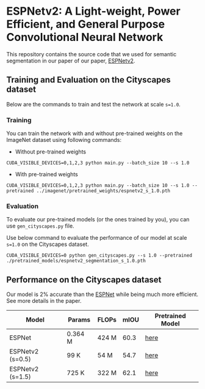 #  ESPNetv2: A Light-weight, Power Efficient, and General Purpose Convolutional Neural Network

This repository contains the source code that we used for semantic segmentation in our paper of our paper, [ESPNetv2](https://arxiv.org/abs/1811.11431).


## Training and Evaluation on the Cityscapes dataset

Below are the commands to train and test the network at scale `s=1.0`.

### Training

You can train the network with and without pre-trained weights on the ImageNet dataset using following commands:

 * Without pre-trained weights
``` 
CUDA_VISIBLE_DEVICES=0,1,2,3 python main.py --batch_size 10 --s 1.0
```

 * With pre-trained weights
``` 
CUDA_VISIBLE_DEVICES=0,1,2,3 python main.py --batch_size 10 --s 1.0 --pretrained ../imagenet/pretrained_weights/espnetv2_s_1.0.pth
```

### Evaluation
To evaluate our pre-trained models (or the ones trained by you), you can use `gen_cityscapes.py` file.

Use below command to evaluate the performance of our model at scale `s=1.0` on the Cityscapes dataset.
```
CUDA_VISIBLE_DEVICES=0 python gen_cityscapes.py --s 1.0 --pretrained ./pretrained_models/espnetv2_segmentation_s_1.0.pth
```

## Performance on the Cityscapes dataset

Our model is 2% accurate than the [ESPNet](https://github.com/sacmehta/ESPNet) while being much more efficient. See more details in the paper. 

| Model | Params | FLOPs | mIOU | Pretrained Model |  
| -- | -- | -- | -- | -- |
| ESPNet | 0.364 M  | 424 M   |  60.3 | [here](https://github.com/sacmehta/ESPNet)  |
| ESPNetv2 (s=0.5) | 99 K  | 54 M  | 54.7 | [here](pretrained_models/espnetv2_segmentation_s_0.5.pth) |
| ESPNetv2 (s=1.5) |  725 K | 322 M  | 62.1  | [here](pretrained_models/espnetv2_segmentation_s_1.5.pth) |

